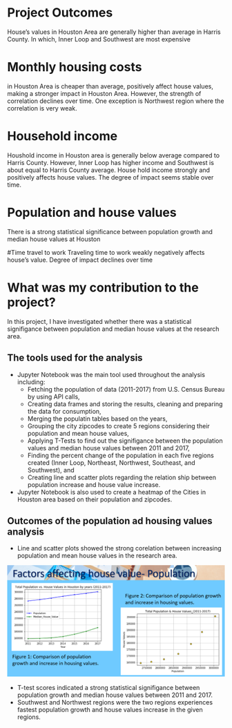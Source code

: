 # Project Outcomes

House’s values in Houston Area are generally higher than average in Harris County. In which, Inner Loop and Southwest are most expensive

# Monthly housing costs 

in Houston Area is cheaper than average, positively affect house values, making a stronger impact in Houston Area. However, the strength of correlation declines over time. 
One exception is Northwest region where the correlation is very weak.

# Household income

Houshold income in Houston area is generally below average compared to Harris County. However, Inner Loop has higher income and Southwest is about equal to Harris County average.
House hold income strongly and positively affects house values. The degree of impact seems stable over time.

# Population and house values
There is a strong statistical significance between population growth and median house values at Houston

#Time travel to work
Traveling time to work weakly negatively affects house’s value. Degree of impact declines over time

# What was my contribution to the project?
In this project, I have investigated whether there was a statistical signifigance between population and median house values at the research area. 

## The tools used for the analysis
* Jupyter Notebook was the main tool used throughout the analysis including:
  * Fetching the  population of data (2011-2017) from U.S. Census Bureau by using API calls,
  * Creating data frames and storing the results, cleaning and preparing the data for consumption,
  * Merging the populatin tables based on the years,
  * Grouping the city zipcodes to create 5 regions considering their population and mean house values,
  * Applying T-Tests to find out the signifigance between the population values and median house values between 2011 and 2017,
  * Finding the percent change of the population in each five regions created (Inner Loop, Northeast, Northwest, Southeast, and Southwest), and
  * Creating line and scatter plots regarding the relation ship between population increase and house value increase.
* Jupyter Notebook is also used to create a heatmap of the Cities in Houston area based on their population and zipcodes.

## Outcomes of the population ad housing values analysis
* Line and scatter plots showed the strong corelation between increasing population and mean house values in the research area.

![](image/Population_and_housing_values.PNG)

* T-test scores indicated a strong statistical signifigance between population growth and median house values between 2011 and 2017.
* Southwest and Northwest regions were the two regions experiences fastest population growth and house values increase in the given regions.
